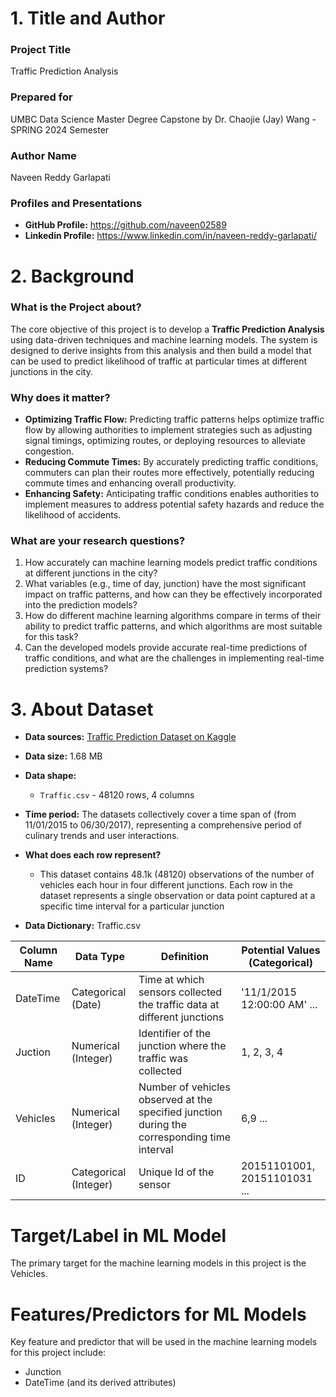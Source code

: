 # 1. Title and Author

### Project Title
Traffic Prediction Analysis

### Prepared for
UMBC Data Science Master Degree Capstone by Dr. Chaojie (Jay) Wang - SPRING 2024 Semester

### Author Name
Naveen Reddy Garlapati

### Profiles and Presentations
- **GitHub Profile:** https://github.com/naveen02589
- **Linkedin Profile:** https://www.linkedin.com/in/naveen-reddy-garlapati/

# 2. Background

### What is the Project about?

The core objective of this project is to develop a **Traffic Prediction Analysis** using data-driven techniques and machine learning models. The system is designed to derive insights from this analysis and then build a model that can be used to predict likelihood of traffic at particular times at different junctions in the city.

### Why does it matter?

- **Optimizing Traffic Flow:** Predicting traffic patterns helps optimize traffic flow by allowing authorities to implement strategies such as adjusting signal timings, optimizing routes, or deploying resources to alleviate congestion.
- **Reducing Commute Times:** By accurately predicting traffic conditions, commuters can plan their routes more effectively, potentially reducing commute times and enhancing overall productivity.
- **Enhancing Safety:** Anticipating traffic conditions enables authorities to implement measures to address potential safety hazards and reduce the likelihood of accidents.

### What are your research questions?

1. How accurately can machine learning models predict traffic conditions at different junctions in the city?
2. What variables (e.g., time of day, junction) have the most significant impact on traffic patterns, and how can they be effectively incorporated into the prediction models?
3.  How do different machine learning algorithms compare in terms of their ability to predict traffic patterns, and which algorithms are most suitable for this task?
4. Can the developed models provide accurate real-time predictions of traffic conditions, and what are the challenges in implementing real-time prediction systems?



# 3. About Dataset

- **Data sources:** [Traffic Prediction Dataset on Kaggle](https://www.kaggle.com/datasets/fedesoriano/traffic-prediction-dataset)
- **Data size:** 1.68 MB
- **Data shape:** 
  - `Traffic.csv` - 48120 rows, 4 columns
- **Time period:** The datasets collectively cover a time span of (from 11/01/2015 to 06/30/2017), representing a comprehensive period of culinary trends and user interactions.
- **What does each row represent?**
  - This dataset contains 48.1k (48120) observations of the number of vehicles each hour in four different junctions. Each row in the dataset represents a single observation or data point captured at a specific time interval  for a particular junction

- **Data Dictionary:**
   Traffic.csv

| Column Name  | Data Type | Definition | Potential Values (Categorical) |
|--------------|-----------|---------------------------------------------------|--------------------------------|
| DateTime     | Categorical (Date) | Time at which sensors collected the traffic data at different junctions | '11/1/2015  12:00:00 AM' ...|
| Juction      | Numerical (Integer) | Identifier of the junction where the traffic was collected | 1, 2, 3, 4 |
| Vehicles     | Numerical (Integer) | Number of vehicles observed at the specified junction during the corresponding time interval | 6,9 ... |
| ID           | Categorical (Integer) | Unique Id of the sensor | 20151101001, 20151101031 ... |

# Target/Label in ML Model
The primary target for the machine learning models in this project is the Vehicles. 

# Features/Predictors for ML Models
Key feature and predictor that will be used in the machine learning models for this project include: 
- Junction
- DateTime (and its derived attributes)
